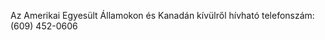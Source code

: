 <Token xmlns:xlink="http://www.w3.org/1999/xlink">Az Amerikai Egyesült Államokon és Kanadán kívülről hívható telefonszám: (609) 452-0606</Token>

<!--HONumber=Jul16_HO3-->


